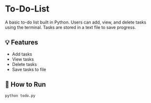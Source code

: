 # To-Do-List
A basic to-do list built in Python. Users can add, view, and delete tasks using the terminal. Tasks are stored in a text file to save progress.

## 💡 Features
- Add tasks
- View tasks
- Delete tasks
- Save tasks to file

## 🚀 How to Run
```bash
python todo.py

